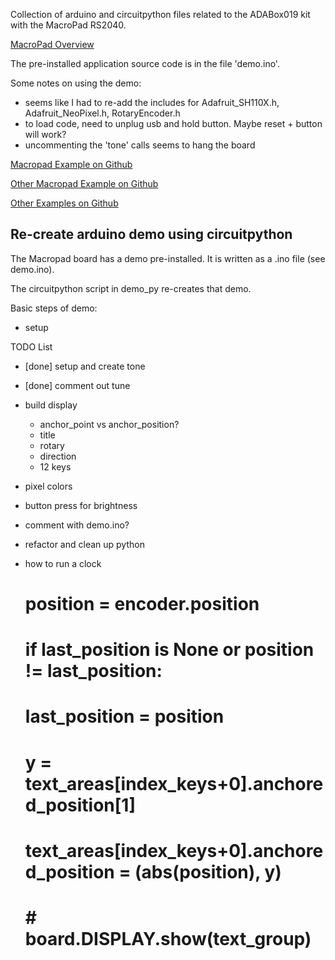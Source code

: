 
Collection of arduino and circuitpython files related to the ADABox019 kit with the MacroPad RS2040.

[MacroPad Overview](https://learn.adafruit.com/adafruit-macropad-rp2040/overview)

The pre-installed application source code is in the file 'demo.ino'.  

Some notes on using the demo:
- seems like I had to re-add the includes for Adafruit_SH110X.h, Adafruit_NeoPixel.h, RotaryEncoder.h
- to load code, need to unplug usb and hold button.  Maybe reset + button will work?
- uncommenting the 'tone' calls seems to hang the board



[Macropad Example on Github](https://github.com/adafruit/Adafruit_Learning_System_Guides/tree/main/Adafruit_MacroPad)

[Other Macropad Example on Github](https://github.com/adafruit/Adafruit_CircuitPython_MacroPad/tree/main/examples)

[Other Examples on Github](https://github.com/adafruit/Adafruit_Learning_System_Guides)


## Re-create arduino demo using circuitpython

The Macropad board has a demo pre-installed.  It is written as a .ino file (see demo.ino).

The circuitpython script in demo_py re-creates that demo.

Basic steps of demo:
- setup 

TODO List
- [done] setup and create tone
- [done] comment out tune
- build display
    - anchor_point vs anchor_position?
    - title
    - rotary
    - direction
    - 12 keys
- pixel colors
- button press for brightness
- comment with demo.ino?
- refactor and clean up python
- how to run a clock


    # position = encoder.position
    # if last_position is None or position != last_position:
    #     last_position = position
    #     y = text_areas[index_keys+0].anchored_position[1]
    #     text_areas[index_keys+0].anchored_position = (abs(position), y)
    #     # board.DISPLAY.show(text_group)
